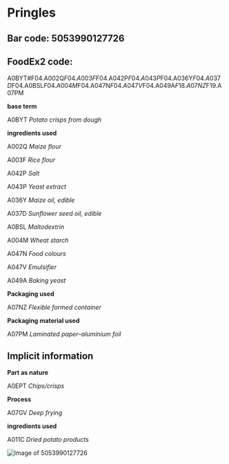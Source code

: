 
# Pringles

## Bar code: 5053990127726

## FoodEx2 code:

A0BYT#F04.A002Q$F04.A003F$F04.A042P$F04.A043P$F04.A036Y$F04.A037D$F04.A0BSL$F04.A004M$F04.A047N$F04.A047V$F04.A049A$F18.A07NZ$F19.A07PM         

**base term**

A0BYT _Potato crisps from dough_

**ingredients used** 

A002Q _Maize flour_

A003F _Rice flour_

A042P _Salt_

A043P _Yeast extract_

A036Y _Maize oil, edible_

A037D _Sunflower seed oil, edible_

A0BSL _Maltodextrin_

A004M _Wheat starch_

A047N _Food colours_

A047V _Emulsifier_

A049A _Baking yeast_

**Packaging used**

A07NZ _Flexible formed container_

**Packaging material used** 

A07PM _Laminated paper–aluminium foil_

## Implicit information

**Part as nature**

A0EPT _Chips/crisps_

**Process**

A07GV _Deep frying_

**ingredients used**

A011C _Dried potato products_

![Image of 5053990127726](https://world.openfoodfacts.org/images/products/505/399/012/7726/1.jpg)

